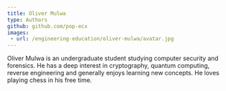 ```yaml
---
title: Oliver Mulwa 
type: Authors 
github: github.com/pop-ecx
images:
 - url: /engineering-education/oliver-mulwa/avatar.jpg
---
```

Oliver Mulwa is an undergraduate student studying computer security and forensics. He has a deep interest in cryptography, quantum computing, reverse engineering and generally enjoys learning new concepts. He loves playing chess in his free time.
